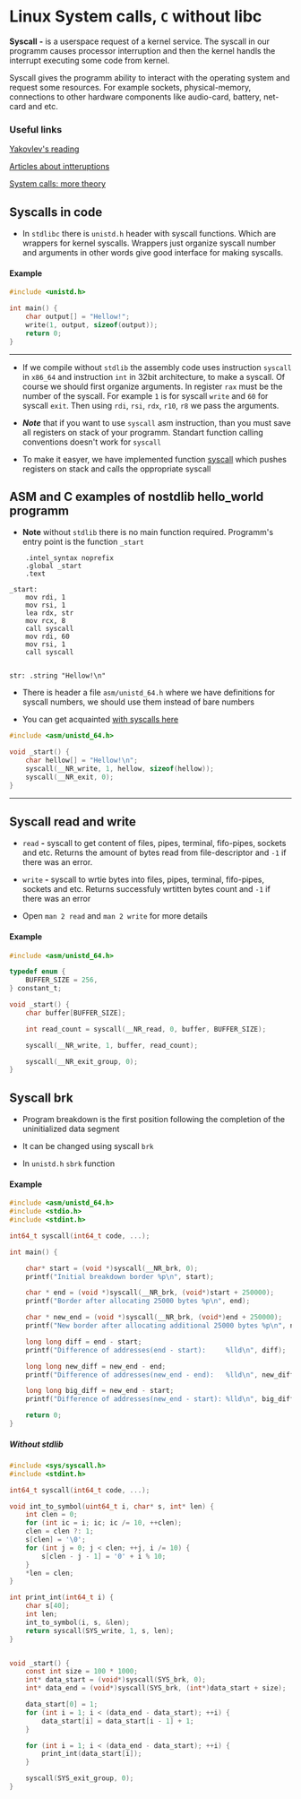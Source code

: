 # Linux System calls, `C` without libc

__Syscall__ __-__ is a userspace request of a kernel service. The syscall in our programm causes processor interruption and then the kernel handls the interrupt executing some code from kernel.

Syscall gives the programm ability to interact with the operating system and request some resources. For example sockets, physical-memory, connections to other hardware components like audio-card, battery, net-card and etc.

### Useful links

[Yakovlev's reading](https://github.com/victor-yacovlev/fpmi-caos/tree/master/practice/asm/nostdlib_baremetal)

[Articles about intteruptions](https://0xax.gitbooks.io/linux-insides/content/Interrupts/index.html)

[System calls: more theory](https://0xax.gitbooks.io/linux-insides/content/SysCall/linux-syscall-1.html)

## Syscalls in code

- In `stdlibc` there is `unistd.h` header with syscall functions. Which are wrappers for kernel syscalls. Wrappers just organize syscall number and arguments in other words give good interface for making syscalls.

#### Example

```C
#include <unistd.h>

int main() {
    char output[] = "Hellow!";
    write(1, output, sizeof(output));
    return 0;
}
```

--------------

- If we compile without `stdlib` the assembly code uses instruction `syscall` in `x86_64` and instruction `int` in 32bit architecture, to make a syscall. Of course we should first organize arguments. In register `rax` must be the number of the syscall. For example `1` is for syscall `write` and `60` for syscall `exit`. Then using `rdi`, `rsi`, `rdx`, `r10`, `r8` we pass the arguments.

- ___Note___ that if you want to use `syscall` asm instruction, than you must save all registers on stack of your programm. Standart function calling conventions doesn't work for `syscall`

- To make it easyer, we have implemented function [syscall](/seminar-08-syscalls/nostdlib_examples/syscall.S) which pushes registers on stack and calls the oppropriate syscall

## ASM and C examples of __nostdlib__ hello_world programm

- __Note__ without `stdlib` there is no main function required. Programm's entry point is the function `_start`

```
    .intel_syntax noprefix
    .global _start
    .text

_start:
    mov rdi, 1
    mov rsi, 1
    lea rdx, str
    mov rcx, 8
    call syscall
    mov rdi, 60
    mov rsi, 1
    call syscall


str: .string "Hellow!\n"
```

- There is header a file `asm/unistd_64.h` where we have definitions for syscall numbers, we should use them instead of bare numbers

- You can get acquainted [with syscalls here](https://filippo.io/linux-syscall-table/)

```C
#include <asm/unistd_64.h>

void _start() {
    char hellow[] = "Hellow!\n";
    syscall(__NR_write, 1, hellow, sizeof(hellow));
    syscall(__NR_exit, 0);
}
```

-------

## Syscall read and write

- `read` __-__ syscall to get content of files, pipes, terminal, fifo-pipes, sockets and etc. Returns the amount of bytes read from file-descriptor and `-1` if there was an error.

- `write` __-__ syscall to wrtie bytes into files, pipes, terminal, fifo-pipes, sockets and etc. Returns successfuly wrtitten bytes count and `-1` if there was an error

- Open `man 2 read` and `man 2 write` for more details

#### Example

```C
#include <asm/unistd_64.h>

typedef enum {
    BUFFER_SIZE = 256,
} constant_t;

void _start() {
    char buffer[BUFFER_SIZE];

    int read_count = syscall(__NR_read, 0, buffer, BUFFER_SIZE);

    syscall(__NR_write, 1, buffer, read_count);

    syscall(__NR_exit_group, 0);
}
```

## Syscall brk

- Program breakdown is the first position following the completion of the uninitialized data segment

- It can be changed using syscall `brk`

- In `unistd.h` `sbrk` function

#### Example

```C
#include <asm/unistd_64.h>
#include <stdio.h>
#include <stdint.h>

int64_t syscall(int64_t code, ...);

int main() {

    char* start = (void *)syscall(__NR_brk, 0);
    printf("Initial breakdown border %p\n", start);

    char * end = (void *)syscall(__NR_brk, (void*)start + 250000);
    printf("Border after allocating 25000 bytes %p\n", end);

    char * new_end = (void *)syscall(__NR_brk, (void*)end + 250000);
    printf("New border after allocating additional 25000 bytes %p\n", new_end);

    long long diff = end - start;
    printf("Difference of addresses(end - start):     %lld\n", diff);

    long long new_diff = new_end - end;
    printf("Difference of addresses(new_end - end):   %lld\n", new_diff);

    long long big_diff = new_end - start;
    printf("Difference of addresses(new_end - start): %lld\n", big_diff);

    return 0;
}
```

##### Without stdlib

```C
#include <sys/syscall.h>
#include <stdint.h>

int64_t syscall(int64_t code, ...);

void int_to_symbol(uint64_t i, char* s, int* len) {
    int clen = 0;
    for (int ic = i; ic; ic /= 10, ++clen);
    clen = clen ?: 1;
    s[clen] = '\0';
    for (int j = 0; j < clen; ++j, i /= 10) {
        s[clen - j - 1] = '0' + i % 10;
    }
    *len = clen;
}

int print_int(int64_t i) {
    char s[40];
    int len;
    int_to_symbol(i, s, &len);
    return syscall(SYS_write, 1, s, len);
}


void _start() {
    const int size = 100 * 1000;
    int* data_start = (void*)syscall(SYS_brk, 0);
    int* data_end = (void*)syscall(SYS_brk, (int*)data_start + size);

    data_start[0] = 1;
    for (int i = 1; i < (data_end - data_start); ++i) {
        data_start[i] = data_start[i - 1] + 1;
    }

    for (int i = 1; i < (data_end - data_start); ++i) {
        print_int(data_start[i]);
    }

    syscall(SYS_exit_group, 0);
}
```


